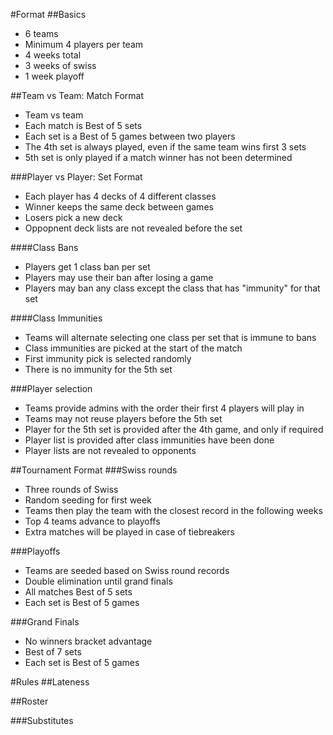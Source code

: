 #Format
##Basics
 - 6 teams
 - Minimum 4 players per team
 - 4 weeks total
 - 3 weeks of swiss
 - 1 week playoff

##Team vs Team: Match Format
 - Team vs team
 - Each match is Best of 5 sets
 - Each set is a Best of 5 games between two players
 - The 4th set is always played, even if the same team wins first 3 sets
 - 5th set is only played if a match winner has not been determined

###Player vs Player: Set Format
 - Each player has 4 decks of 4 different classes
 - Winner keeps the same deck between games
 - Losers pick a new deck
 - Oppopnent deck lists are not revealed before the set

####Class Bans
 - Players get 1 class ban per set
 - Players may use their ban after losing a game
 - Players may ban any class except the class that has "immunity" for that set

####Class Immunities
 - Teams will alternate selecting one class per set that is immune to bans
 - Class immunities are picked at the start of the match
 - First immunity pick is selected randomly
 - There is no immunity for the 5th set

###Player selection
 - Teams provide admins with the order their first 4 players will play in
 - Teams may not reuse players before the 5th set
 - Player for the 5th set is provided after the 4th game, and only if required
 - Player list is provided after class immunities have been done
 - Player lists are not revealed to opponents


##Tournament Format
###Swiss rounds
 - Three rounds of Swiss
 - Random seeding for first week
 - Teams then play the team with the closest record in the following weeks
 - Top 4 teams advance to playoffs
 - Extra matches will be played in case of tiebreakers

###Playoffs
 - Teams are seeded based on Swiss round records
 - Double elimination until grand finals
 - All matches Best of 5 sets
 - Each set is Best of 5 games

###Grand Finals
 - No winners bracket advantage
 - Best of 7 sets
 - Each set is Best of 5 games

#Rules
##Lateness

##Roster

###Substitutes
